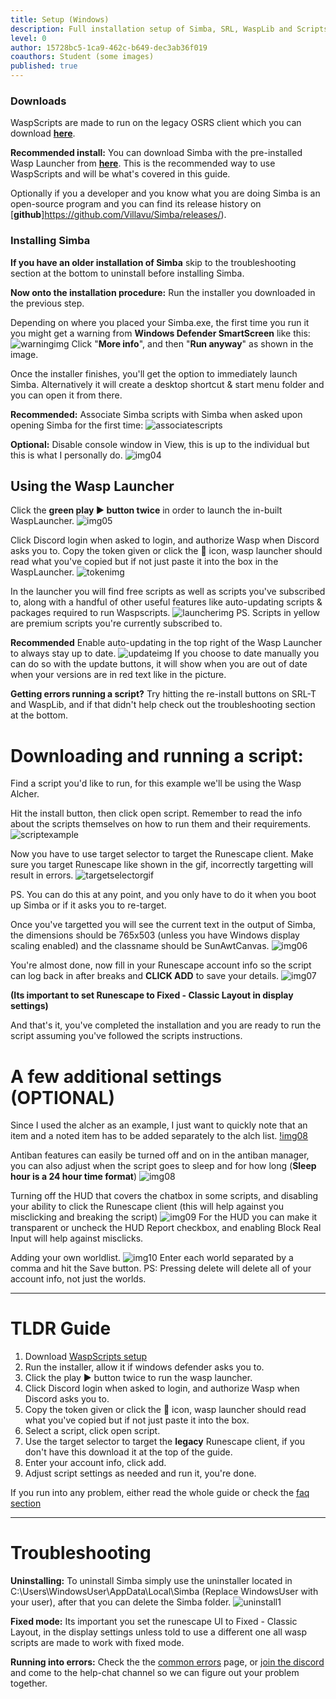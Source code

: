 ```yaml
---
title: Setup (Windows)
description: Full installation setup of Simba, SRL, WaspLib and Scripts
level: 0
author: 15728bc5-1ca9-462c-b649-dec3ab36f019
coauthors: Student (some images)
published: true
---
```


### Downloads

WaspScripts are made to run on the legacy OSRS client which you can download [**here**](https://www.Runescape.com/downloads/oldschool.msi).

**Recommended install:** You can download Simba with the pre-installed Wasp Launcher from [**here**](https://github.com/torwent/wasp-setup/releases/latest/download/Simba-setup.exe). 
This is the recommended way to use WaspScripts and will be what's covered in this guide.

Optionally if you a developer and you know what you are doing Simba is an open-source program and you can find its release history on [**github**]https://github.com/Villavu/Simba/releases/).

### Installing Simba

**If you have an older installation of Simba** skip to the troubleshooting section at the bottom to uninstall before installing Simba.

**Now onto the installation procedure:**
Run the installer you downloaded in the previous step. 

Depending on where you placed your Simba.exe, the first time you run it you might get a warning from **Windows Defender SmartScreen** like this:
![warningimg](https://i.imgur.com/DBJtvgd.png)
Click "**More info**", and then "**Run anyway**" as shown in the image.

Once the installer finishes, you'll get the option to immediately launch Simba. Alternatively it will create a desktop shortcut & start menu folder and you can open it from there.

**Recommended:** Associate Simba scripts with Simba when asked upon opening Simba for the first time:
![associatescripts](https://i.imgur.com/uwZGAJb.png)

**Optional:** Disable console window in View, this is up to the individual but this is what I personally do.
![img04](https://i.imgur.com/WYOGoUx.png)

## Using the Wasp Launcher

Click the **green play ▶️ button twice** in order to launch the in-built WaspLauncher. 
![img05](https://i.imgur.com/hxAlnVU.png)

Click Discord login when asked to login, and authorize Wasp when Discord asks you to.
Copy the token given or click the 📝 icon, wasp launcher should read what you've copied but if not just paste it into the box in the WaspLauncher.
![tokenimg](https://i.imgur.com/K0AfzNy.png)

In the launcher you will find free scripts as well as scripts you've subscribed to, along with a handful of other useful features like auto-updating scripts & packages required to run Waspscripts.
![launcherimg](https://i.imgur.com/XB1XxzL.png)
PS. Scripts in yellow are premium scripts you're currently subscribed to.

**Recommended** Enable auto-updating in the top right of the Wasp Launcher to always stay up to date.
![updateimg](https://i.imgur.com/BRLTY5V.png)
If you choose to date manually you can do so with the update buttons, it will show when you are out of date when your versions are in red text like in the picture.

**Getting errors running a script?** Try hitting the re-install buttons on SRL-T and WaspLib, and if that didn't help check out the troubleshooting section at the bottom.


# Downloading and running a script:

Find a script you'd like to run, for this example we'll be using the Wasp Alcher. 

Hit the install button, then click open script. Remember to read the info about the scripts themselves on how to run them and their requirements.
![scriptexample](https://i.imgur.com/3Mh4i84.png)


Now you have to use target selector to target the Runescape client. Make sure you target Runescape like shown in the gif, incorrectly targetting will result in errors.
![targetselectorgif](https://i.imgur.com/Z1vTX7w.gif)

PS. You can do this at any point, and you only have to do it when you boot up Simba or if it asks you to re-target.

Once you've targetted you will see the current text in the output of Simba, the dimensions should be 765x503 (unless you have Windows display scaling enabled) and the classname should be SunAwtCanvas.
![img06](https://i.imgur.com/yBDpnnp.png)

You're almost done, now fill in your Runescape account info so the script can log back in after breaks and **CLICK ADD** to save your details.
![img07](https://i.imgur.com/PKnVWoC.png)

 **(Its important to set Runescape to Fixed - Classic Layout in display settings)**

And that's it, you've completed the installation and you are ready to run the script assuming you've followed the scripts instructions. 

# A few additional settings (OPTIONAL)

Since I used the alcher as an example, I just want to quickly note that an item and a noted item has to be added separately to the alch list.
[!img08](https://i.imgur.com/GgoSQSQ.png)

Antiban features can easily be turned off and on in the antiban manager, you can also adjust when the script goes to sleep and for how long (**Sleep hour is a 24 hour time format**)
![img08](https://i.imgur.com/feo0ayC.png)

Turning off the HUD that covers the chatbox in some scripts, and disabling your ability to click the Runescape client (this will help against you misclicking and breaking the script)
![img09](https://i.imgur.com/QNTa6hH.png) 
For the HUD you can make it transparent or uncheck the HUD Report checkbox, and enabling Block Real Input will help against misclicks.

Adding your own worldlist.
![img10](https://i.imgur.com/xZqcxbX.png)
Enter each world separated by a comma and hit the Save button. PS: Pressing delete will delete all of your account info, not just the worlds.


--------------



# TLDR Guide

1. Download [WaspScripts setup](https://github.com/torwent/wasp-setup/releases/latest/download/Simba-setup.exe)
2. Run the installer, allow it if windows defender asks you to.
3. Click the  play ▶️  button twice to run the wasp launcher.
4. Click Discord login when asked to login, and authorize Wasp when Discord asks you to.
5. Copy the token given or click the 📝 icon, wasp launcher should read what you've copied but if not just paste it into the box.
6. Select a script, click open script. 
7. Use the target selector to target the **legacy** Runescape client, if you don't have this download it at the top of the guide.
8. Enter your account info, click add. 
9. Adjust script settings as needed and run it, you're done.


If you run into any problem, either read the whole guide or check the [faq section](https://waspscripts.com/faq)



--------------

# Troubleshooting

**Uninstalling:** To uninstall Simba simply use the uninstaller located in C:\Users\WindowsUser\AppData\Local\Simba (Replace WindowsUser with your user), after that you can delete the Simba folder.
![uninstall1](https://i.imgur.com/8SmGEvP.png)

**Fixed mode:** Its important you set the runescape UI to Fixed - Classic Layout, in the display settings unless told to use a different one all wasp scripts are made to work with fixed mode.

**Running into errors:** Check the the [common errors](https://waspscripts.com/faq) page, or [join the discord](https://discord.com/invite/YMYUahmww9) and come to the help-chat channel so we can figure out your problem together.


